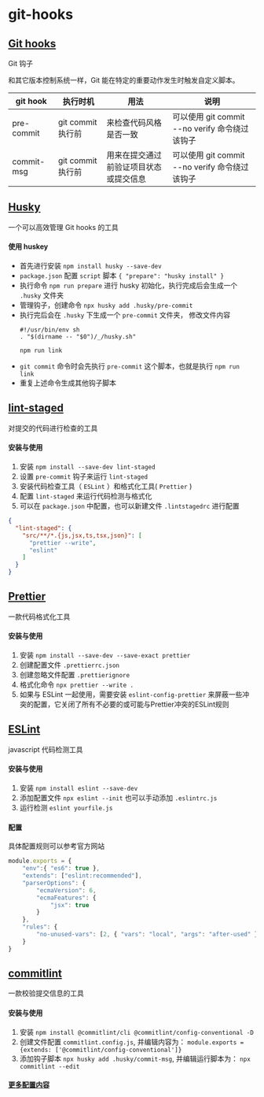 # git-hooks

## [Git hooks](https://git-scm.com/book/zh/v2/%E8%87%AA%E5%AE%9A%E4%B9%89-Git-Git-%E9%92%A9%E5%AD%90)
Git 钩子

和其它版本控制系统一样，Git 能在特定的重要动作发生时触发自定义脚本。

| git hook   | 执行时机          | 用法                                   | 说明                                           |
| ---------- | ----------------- | -------------------------------------- | ---------------------------------------------- |
| pre-commit | git commit 执行前 | 来检查代码风格是否一致                 | 可以使用 git commit --no verify 命令绕过该钩子 |
| commit-msg | git commit 执行前 | 用来在提交通过前验证项目状态或提交信息 | 可以使用 git commit --no verify 命令绕过该钩子 |

## [Husky](https://www.npmjs.com/package/husky)
一个可以高效管理 Git hooks 的工具

#### 使用 huskey
* 首先进行安装 `npm install husky --save-dev`
* `package.json` 配置 `script` 脚本 `{ "prepare": "husky install" }`
* 执行命令 `npm run prepare` 进行 husky 初始化，执行完成后会生成一个 `.husky` 文件夹
* 管理钩子，创建命令 `npx husky add .husky/pre-commit`
* 执行完后会在 `.husky` 下生成一个 `pre-commit` 文件夹， 修改文件内容
    ```text
    #!/usr/bin/env sh
    . "$(dirname -- "$0")/_/husky.sh"
    
    npm run link
    ```
* `git commit` 命令时会先执行 `pre-commit` 这个脚本，也就是执行 `npm run link`
* 重复上述命令生成其他钩子脚本

## [lint-staged](https://www.npmjs.com/package/lint-staged?activeTab=readme)
对提交的代码进行检查的工具

#### 安装与使用
1. 安装 `npm install --save-dev lint-staged`
2. 设置 `pre-commit` 钩子来运行 `lint-staged`
3. 安装代码检查工具（ `ESLint` ）和格式化工具( `Prettier` )
4. 配置 `lint-staged` 来运行代码检测与格式化
5. 可以在 `package.json` 中配置，也可以新建文件 `.lintstagedrc` 进行配置
```json
{
  "lint-staged": {
    "src/**/*.{js,jsx,ts,tsx,json}": [
      "prettier --write",
      "eslint"
    ]
  }
}
```

## [Prettier](https://prettier.io/)
一款代码格式化工具

#### 安装与使用
1. 安装 `npm install --save-dev --save-exact prettier`
2. 创建配置文件 `.prettierrc.json`
3. 创建忽略文件配置 `.prettierignore`
4. 格式化命令 `npx prettier --write .`
5. 如果与 ESLint 一起使用，需要安装 `eslint-config-prettier` 来屏蔽一些冲突的配置，它关闭了所有不必要的或可能与Prettier冲突的ESLint规则

## [ESLint](https://cn.eslint.org/)
javascript 代码检测工具

#### 安装与使用
1. 安装 `npm install eslint --save-dev`
2. 添加配置文件 `npx eslint --init` 也可以手动添加 `.eslintrc.js`
3. 运行检测 `eslint yourfile.js`

#### 配置
具体配置规则可以参考官方网站
```js
module.exports = {
    "env":{ "es6": true },
    "extends": ["eslint:recommended"],
    "parserOptions": {
        "ecmaVersion": 6,
        "ecmaFeatures": {
            "jsx": true
        }
    },
    "rules": {
        "no-unused-vars": [2, { "vars": "local", "args": "after-used" }]
    }
}
```

## [commitlint](https://commitlint.js.org/#/)
一款校验提交信息的工具

#### 安装与使用
1. 安装 `npm install @commitlint/cli @commitlint/config-conventional -D`
2. 创建文件配置 `commitlint.config.js`, 并编辑内容为： `module.exports = {extends: ['@commitlint/config-conventional']}`
3. 添加钩子脚本 `npx husky add .husky/commit-msg`, 并编辑运行脚本为： `npx commitlint --edit`

#### [更多配置内容](https://github.com/conventional-changelog/commitlint/blob/master/docs/reference-rules.md)
